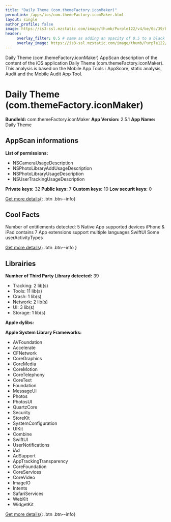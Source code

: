 ```yaml
---
title: "Daily Theme (com.themeFactory.iconMaker)"
permalink: /apps/ios/com.themeFactory.iconMaker.html
layout: single
author_profile: false
image: https://is3-ssl.mzstatic.com/image/thumb/Purple122/v4/be/0c/39/be0c39cb-3b56-32e7-20b5-a81ab3b11271/AppIcon-1x_U007emarketing-0-7-0-85-220.png/512x512bb.jpg
header: 
     overlay_filter: 0.5 # same as adding an opacity of 0.5 to a black background
     overlay_image: https://is3-ssl.mzstatic.com/image/thumb/Purple122/v4/be/0c/39/be0c39cb-3b56-32e7-20b5-a81ab3b11271/AppIcon-1x_U007emarketing-0-7-0-85-220.png/512x512bb.jpg
---
```

Daily Theme (com.themeFactory.iconMaker) AppScan description of the content of the iOS application Daily Theme (com.themeFactory.iconMaker). This analysis is based on the Mobile App Tools : AppScore, static analysis, Audit and the Mobile Audit App Tool.

# Daily Theme (com.themeFactory.iconMaker)

**BundleId:** com.themeFactory.iconMaker
**App Version:** 2.5.1
**App Name:** Daily Theme


## AppScan informations 

**List of permissions:** 
- NSCameraUsageDescription
- NSPhotoLibraryAddUsageDescription
- NSPhotoLibraryUsageDescription
- NSUserTrackingUsageDescription
  
  
**Private keys:** 32
**Public keys:** 7
**Custom keys:** 10
**Low securit keys:** 0
  
[Get more details](/pricing.html){: .btn .btn--info}

## Cool Facts

Number of entitlements detected: 5
Native App
supported devices iPhone & iPad
contains 7 App extensions
support multiple languages
SwiftUI
Some userActivityTypes
  
[Get more details](/pricing.html){: .btn .btn--info }

## Librairies 
**Number of Third Party Library detected:** 39
- Tracking: 2 lib(s)
- Tools: 11 lib(s)
- Crash: 1 lib(s)
- Network: 2 lib(s)
- UI: 3 lib(s)
- Storage: 1 lib(s)


**Apple dylibs:**


**Apple System Library Frameworks:**
- AVFoundation
- Accelerate
- CFNetwork
- CoreGraphics
- CoreMedia
- CoreMotion
- CoreTelephony
- CoreText
- Foundation
- MessageUI
- Photos
- PhotosUI
- QuartzCore
- Security
- StoreKit
- SystemConfiguration
- UIKit
- Combine
- SwiftUI
- UserNotifications
- iAd
- AdSupport
- AppTrackingTransparency
- CoreFoundation
- CoreServices
- CoreVideo
- ImageIO
- Intents
- SafariServices
- WebKit
- WidgetKit


  
[Get more details](/pricing.html){: .btn .btn--info}


